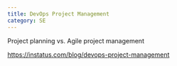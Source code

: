 ```yaml
---
title: DevOps Project Management
category: SE
---
```


Project planning vs. Agile project management

https://instatus.com/blog/devops-project-management